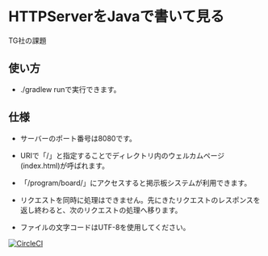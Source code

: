 HTTPServerをJavaで書いて見る
======================
TG社の課題

使い方
------
* ./gradlew runで実行できます。

仕様
-----
* サーバーのポート番号は8080です。

* URIで「/」と指定することでディレクトリ内のウェルカムページ(index.html)が呼ばれます。

* 「/program/board/」にアクセスすると掲示板システムが利用できます。

* リクエストを同時に処理はできません。先にきたリクエストのレスポンスを返し終わると、次のリクエストの処理へ移ります。

* ファイルの文字コードはUTF-8を使用してください。

[![CircleCI](https://circleci.com/gh/asada0701/MyWebServer.svg?style=svg)](https://circleci.com/gh/asada0701/MyWebServer)
